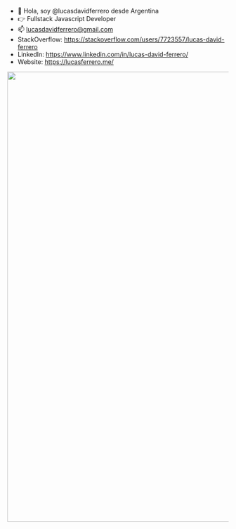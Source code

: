 - 👋 Hola, soy @lucasdavidferrero desde Argentina
- 👉 Fullstack Javascript Developer
- 📫 lucasdavidferrero@gmail.com
- StackOverflow: https://stackoverflow.com/users/7723557/lucas-david-ferrero
- LinkedIn: https://www.linkedin.com/in/lucas-david-ferrero/
- Website: https://lucasferrero.me/

<div align="center">
	<img width="1024" src="https://i.imgur.com/wEUyXFy.png" />
</div>



<!--[![Lucas Stats](https://github-readme-stats.vercel.app/api?username=lucasdavidferrero&count_private=true&include_all_commits=true&hide_rank=true)](https://github.com/lucasdavidferrero/github-readme-stats)-->
